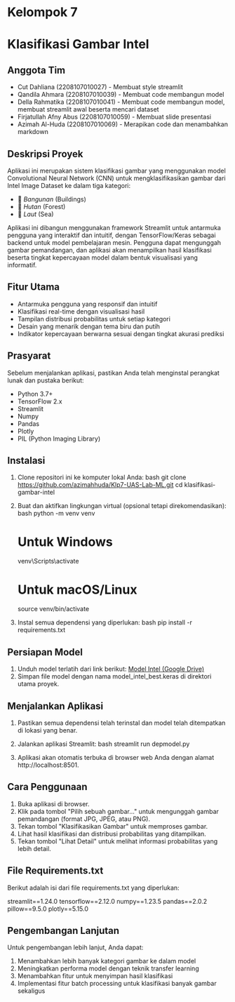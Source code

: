 # Kelompok 7
# Klasifikasi Gambar Intel

## Anggota Tim
- Cut Dahliana (2208107010027) - Membuat style streamlit
- Qandila Ahmara (2208107010039) - Membuat code membangun model
- Della Rahmatika (2208107010041) - Membuat code membangun model, membuat streamlit awal beserta mencari dataset
- Firjatullah Afny Abus (2208107010059) - Membuat slide presentasi
- Azimah Al-Huda (2208107010069) - Merapikan code dan menambahkan markdown

## Deskripsi Proyek

Aplikasi ini merupakan sistem klasifikasi gambar yang menggunakan model Convolutional Neural Network (CNN) untuk mengklasifikasikan gambar dari Intel Image Dataset ke dalam tiga kategori:

- 🏢 *Bangunan* (Buildings)
- 🌿 *Hutan* (Forest)
- 🌊 *Laut* (Sea)

Aplikasi ini dibangun menggunakan framework Streamlit untuk antarmuka pengguna yang interaktif dan intuitif, dengan TensorFlow/Keras sebagai backend untuk model pembelajaran mesin. Pengguna dapat mengunggah gambar pemandangan, dan aplikasi akan menampilkan hasil klasifikasi beserta tingkat kepercayaan model dalam bentuk visualisasi yang informatif.

## Fitur Utama

- Antarmuka pengguna yang responsif dan intuitif
- Klasifikasi real-time dengan visualisasi hasil
- Tampilan distribusi probabilitas untuk setiap kategori
- Desain yang menarik dengan tema biru dan putih
- Indikator kepercayaan berwarna sesuai dengan tingkat akurasi prediksi

## Prasyarat

Sebelum menjalankan aplikasi, pastikan Anda telah menginstal perangkat lunak dan pustaka berikut:

- Python 3.7+
- TensorFlow 2.x
- Streamlit
- Numpy
- Pandas
- Plotly
- PIL (Python Imaging Library)

## Instalasi

1. Clone repositori ini ke komputer lokal Anda:
   bash
   git clone https://github.com/azimahhuda/Klp7-UAS-Lab-ML.git
   cd klasifikasi-gambar-intel
   

2. Buat dan aktifkan lingkungan virtual (opsional tetapi direkomendasikan):
   bash
   python -m venv venv
   
   # Untuk Windows
   venv\Scripts\activate
   
   # Untuk macOS/Linux
   source venv/bin/activate
   

3. Instal semua dependensi yang diperlukan:
   bash
   pip install -r requirements.txt
   

## Persiapan Model

1. Unduh model terlatih dari link berikut: [Model Intel (Google Drive)](https://drive.google.com/drive/folders/1W7Fhp4O7DaMD2Q5c-B9HqPY0pftpczbC?usp=sharing)
2. Simpan file model dengan nama model_intel_best.keras di direktori utama proyek.

## Menjalankan Aplikasi

1. Pastikan semua dependensi telah terinstal dan model telah ditempatkan di lokasi yang benar.
2. Jalankan aplikasi Streamlit:
   bash
   streamlit run depmodel.py
   
3. Aplikasi akan otomatis terbuka di browser web Anda dengan alamat http://localhost:8501.

## Cara Penggunaan

1. Buka aplikasi di browser.
2. Klik pada tombol "Pilih sebuah gambar..." untuk mengunggah gambar pemandangan (format JPG, JPEG, atau PNG).
3. Tekan tombol "Klasifikasikan Gambar" untuk memproses gambar.
4. Lihat hasil klasifikasi dan distribusi probabilitas yang ditampilkan.
5. Tekan tombol "Lihat Detail" untuk melihat informasi probabilitas yang lebih detail.


## File Requirements.txt

Berikut adalah isi dari file requirements.txt yang diperlukan:


streamlit==1.24.0
tensorflow==2.12.0
numpy==1.23.5
pandas==2.0.2
pillow==9.5.0
plotly==5.15.0


## Pengembangan Lanjutan

Untuk pengembangan lebih lanjut, Anda dapat:

1. Menambahkan lebih banyak kategori gambar ke dalam model
2. Meningkatkan performa model dengan teknik transfer learning
3. Menambahkan fitur untuk menyimpan hasil klasifikasi
4. Implementasi fitur batch processing untuk klasifikasi banyak gambar sekaligus